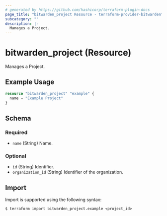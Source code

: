 ```yaml
---
# generated by https://github.com/hashicorp/terraform-plugin-docs
page_title: "bitwarden_project Resource - terraform-provider-bitwarden"
subcategory: ""
description: |-
  Manages a Project.
---
```


# bitwarden_project (Resource)

Manages a Project.

## Example Usage

```terraform
resource "bitwarden_project" "example" {
  name = "Example Project"
}
```

<!-- schema generated by tfplugindocs -->
## Schema

### Required

- `name` (String) Name.

### Optional

- `id` (String) Identifier.
- `organization_id` (String) Identifier of the organization.

## Import

Import is supported using the following syntax:

```shell
$ terraform import bitwarden_project.example <project_id>
```
